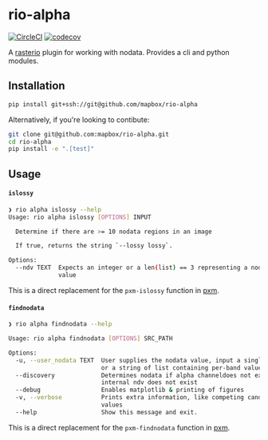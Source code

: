 
rio-alpha
=========
[![CircleCI](https://circleci.com/gh/mapbox/rio-alpha/tree/master.svg?style=shield&circle-token=e0e2f1cae4332f0c85e0007d7b8c1b4d02dc0e17)](https://circleci.com/gh/mapbox/rio-alpha) [![codecov](https://codecov.io/gh/mapbox/rio-alpha/branch/master/graph/badge.svg?token=jgKj1UPcpd)](https://codecov.io/gh/mapbox/rio-alpha)

A [rasterio](https://github.com/mapbox/rasterio) plugin for working with nodata. Provides a cli and python modules.


Installation
------------

```bash
pip install git+ssh://git@github.com/mapbox/rio-alpha
```

Alternatively, if you're looking to contibute:

```bash
git clone git@github.com:mapbox/rio-alpha.git
cd rio-alpha
pip install -e ".[test]"
```


Usage
-----

#### `islossy`

```bash
❯ rio alpha islossy --help                                                                    
Usage: rio alpha islossy [OPTIONS] INPUT

  Determine if there are >= 10 nodata regions in an image

  If true, returns the string `--lossy lossy`.

Options:
  --ndv TEXT  Expects an integer or a len(list) == 3 representing a nodata
              value
```

This is a direct replacement for the `pxm-islossy` function in  [pxm](https://github.com/mapbox/pxm/blob/88f147e91bfaad84f4e1777fc4be4cf9dec1d294/pxm-islossy).


#### `findnodata`

```bash
❯ rio alpha findnodata --help

Usage: rio alpha findnodata [OPTIONS] SRC_PATH

Options:
  -u, --user_nodata TEXT  User supplies the nodata value, input a single value
                          or a string of list containing per-band values.
  --discovery             Determines nodata if alpha channeldoes not exist or
                          internal ndv does not exist
  --debug                 Enables matplotlib & printing of figures
  -v, --verbose           Prints extra information, like competing candidate
                          values
  --help                  Show this message and exit.

```
This is a direct replacement for the `pxm-findnodata` function in  [pxm](https://github.com/mapbox/pxm/blob/88f147e91bfaad84f4e1777fc4be4cf9dec1d294/pxm-findnodata).
